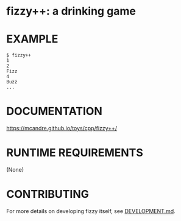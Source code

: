 # fizzy++: a drinking game

# EXAMPLE

```console
$ fizzy++
1
2
Fizz
4
Buzz
...
```

# DOCUMENTATION

https://mcandre.github.io/toys/cpp/fizzy++/

# RUNTIME REQUIREMENTS

(None)

# CONTRIBUTING

For more details on developing fizzy itself, see [DEVELOPMENT.md](DEVELOPMENT.md).
